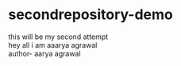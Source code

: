 # secondrepository-demo
this will be my second attempt
<br>
hey all i am aaarya agrawal
<br>
author- aarya agrawal
